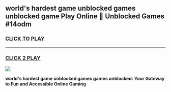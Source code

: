 
## world's hardest game unblocked games unblocked game Play Online 👋 Unblocked Games #14odm
<h3>
<a href="https://premium.freeplayer.one?title=world's_hardest_game_unblocked_games&ref=21F">CLICK TO PLAY</a></h3>
<hr>

<h3>
<a href="https://premium.freeplayer.one?title=world's_hardest_game_unblocked_games&ref=21F">CLICK 2 PLAY</a>
  
</h3>

<a href="https://premium.freeplayer.one?title=world's_hardest_game_unblocked_games&ref=21F/"><img src="https://clearcache.store/games.png"></a>


**world's hardest game unblocked games games unblocked: Your Gateway to Fun and Accessible Online Gaming**
